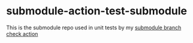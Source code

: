 # submodule-action-test-submodule

This is the submodule repo used in unit tests by my [submodule branch check action](https://github.com/jtmullen/submodule-branch-check-action)
